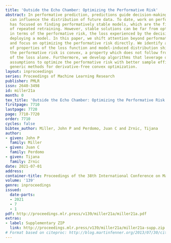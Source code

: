 ```yaml
---
title: 'Outside the Echo Chamber: Optimizing the Performative Risk'
abstract: In performative prediction, predictions guide decision-making and hence
  can influence the distribution of future data. To date, work on performative prediction
  has focused on finding performatively stable models, which are the fixed points
  of repeated retraining. However, stable solutions can be far from optimal when evaluated
  in terms of the performative risk, the loss experienced by the decision maker when
  deploying a model. In this paper, we shift attention beyond performative stability
  and focus on optimizing the performative risk directly. We identify a natural set
  of properties of the loss function and model-induced distribution shift under which
  the performative risk is convex, a property which does not follow from convexity
  of the loss alone. Furthermore, we develop algorithms that leverage our structural
  assumptions to optimize the performative risk with better sample efficiency than
  generic methods for derivative-free convex optimization.
layout: inproceedings
series: Proceedings of Machine Learning Research
publisher: PMLR
issn: 2640-3498
id: miller21a
month: 0
tex_title: 'Outside the Echo Chamber: Optimizing the Performative Risk'
firstpage: 7710
lastpage: 7720
page: 7710-7720
order: 7710
cycles: false
bibtex_author: Miller, John P and Perdomo, Juan C and Zrnic, Tijana
author:
- given: John P
  family: Miller
- given: Juan C
  family: Perdomo
- given: Tijana
  family: Zrnic
date: 2021-07-01
address:
container-title: Proceedings of the 38th International Conference on Machine Learning
volume: '139'
genre: inproceedings
issued:
  date-parts:
  - 2021
  - 7
  - 1
pdf: http://proceedings.mlr.press/v139/miller21a/miller21a.pdf
extras:
- label: Supplementary ZIP
  link: http://proceedings.mlr.press/v139/miller21a/miller21a-supp.zip
# Format based on citeproc: http://blog.martinfenner.org/2013/07/30/citeproc-yaml-for-bibliographies/
---
```

